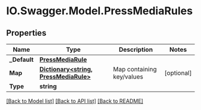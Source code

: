 # IO.Swagger.Model.PressMediaRules
## Properties

Name | Type | Description | Notes
------------ | ------------- | ------------- | -------------
**_Default** | [**PressMediaRule**](PressMediaRule.md) |  | 
**Map** | [**Dictionary&lt;string, PressMediaRule&gt;**](PressMediaRule.md) | Map containing key/values | [optional] 
**Type** | **string** |  | 

[[Back to Model list]](../README.md#documentation-for-models) [[Back to API list]](../README.md#documentation-for-api-endpoints) [[Back to README]](../README.md)

